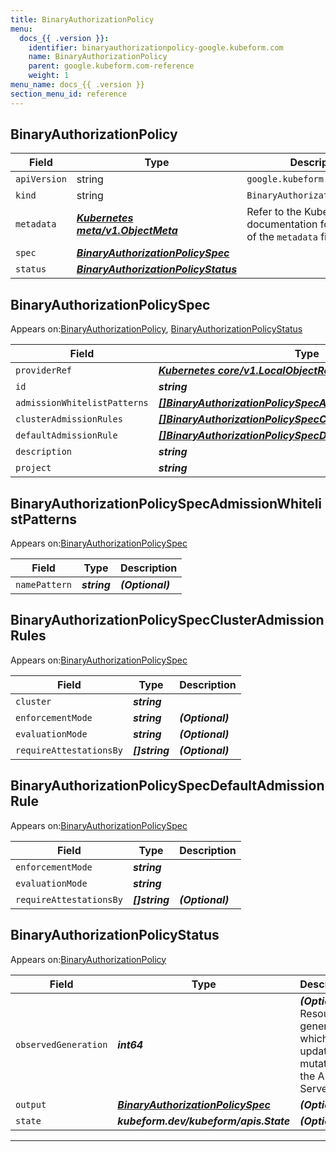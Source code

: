 ```yaml
---
title: BinaryAuthorizationPolicy
menu:
  docs_{{ .version }}:
    identifier: binaryauthorizationpolicy-google.kubeform.com
    name: BinaryAuthorizationPolicy
    parent: google.kubeform.com-reference
    weight: 1
menu_name: docs_{{ .version }}
section_menu_id: reference
---
```


## BinaryAuthorizationPolicy
| Field | Type | Description |
| ------ | ----- | ----------- |
| `apiVersion` | string | `google.kubeform.com/v1alpha1` |
|    `kind` | string | `BinaryAuthorizationPolicy` |
| `metadata` | ***[Kubernetes meta/v1.ObjectMeta](https://kubernetes.io/docs/reference/generated/kubernetes-api/v1.13/#objectmeta-v1-meta)***|Refer to the Kubernetes API documentation for the fields of the `metadata` field.|
| `spec` | ***[BinaryAuthorizationPolicySpec](#BinaryAuthorizationPolicySpec)***||
| `status` | ***[BinaryAuthorizationPolicyStatus](#BinaryAuthorizationPolicyStatus)***||
## BinaryAuthorizationPolicySpec

Appears on:[BinaryAuthorizationPolicy](#BinaryAuthorizationPolicy), [BinaryAuthorizationPolicyStatus](#BinaryAuthorizationPolicyStatus)

| Field | Type | Description |
| ------ | ----- | ----------- |
| `providerRef` | ***[Kubernetes core/v1.LocalObjectReference](https://kubernetes.io/docs/reference/generated/kubernetes-api/v1.13/#localobjectreference-v1-core)***||
| `id` | ***string***||
| `admissionWhitelistPatterns` | ***[[]BinaryAuthorizationPolicySpecAdmissionWhitelistPatterns](#BinaryAuthorizationPolicySpecAdmissionWhitelistPatterns)***| ***(Optional)*** |
| `clusterAdmissionRules` | ***[[]BinaryAuthorizationPolicySpecClusterAdmissionRules](#BinaryAuthorizationPolicySpecClusterAdmissionRules)***| ***(Optional)*** |
| `defaultAdmissionRule` | ***[[]BinaryAuthorizationPolicySpecDefaultAdmissionRule](#BinaryAuthorizationPolicySpecDefaultAdmissionRule)***||
| `description` | ***string***| ***(Optional)*** |
| `project` | ***string***| ***(Optional)*** |
## BinaryAuthorizationPolicySpecAdmissionWhitelistPatterns

Appears on:[BinaryAuthorizationPolicySpec](#BinaryAuthorizationPolicySpec)

| Field | Type | Description |
| ------ | ----- | ----------- |
| `namePattern` | ***string***| ***(Optional)*** |
## BinaryAuthorizationPolicySpecClusterAdmissionRules

Appears on:[BinaryAuthorizationPolicySpec](#BinaryAuthorizationPolicySpec)

| Field | Type | Description |
| ------ | ----- | ----------- |
| `cluster` | ***string***||
| `enforcementMode` | ***string***| ***(Optional)*** |
| `evaluationMode` | ***string***| ***(Optional)*** |
| `requireAttestationsBy` | ***[]string***| ***(Optional)*** |
## BinaryAuthorizationPolicySpecDefaultAdmissionRule

Appears on:[BinaryAuthorizationPolicySpec](#BinaryAuthorizationPolicySpec)

| Field | Type | Description |
| ------ | ----- | ----------- |
| `enforcementMode` | ***string***||
| `evaluationMode` | ***string***||
| `requireAttestationsBy` | ***[]string***| ***(Optional)*** |
## BinaryAuthorizationPolicyStatus

Appears on:[BinaryAuthorizationPolicy](#BinaryAuthorizationPolicy)

| Field | Type | Description |
| ------ | ----- | ----------- |
| `observedGeneration` | ***int64***| ***(Optional)*** Resource generation, which is updated on mutation by the API Server.|
| `output` | ***[BinaryAuthorizationPolicySpec](#BinaryAuthorizationPolicySpec)***| ***(Optional)*** |
| `state` | ***kubeform.dev/kubeform/apis.State***| ***(Optional)*** |
---
